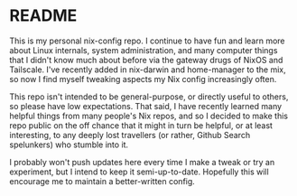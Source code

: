 # README

This is my personal nix-config repo. I continue to have fun and learn more about Linux internals, system administration, and many computer things that I didn't know much about before via the gateway drugs of NixOS and Tailscale. I've recently added in nix-darwin and home-manager to the mix, so now I find myself tweaking aspects my Nix config increasingly often.

This repo isn't intended to be general-purpose, or directly useful to others, so please have low expectations. That said, I have recently learned many helpful things from many people's Nix repos, and so I decided to make this repo public on the off chance that it might in turn be helpful, or at least interesting, to any deeply lost travellers (or rather, Github Search spelunkers) who stumble into it.

I probably won't push updates here every time I make a tweak or try an experiment, but I intend to keep it semi-up-to-date. Hopefully this will encourage me to maintain a better-written config.